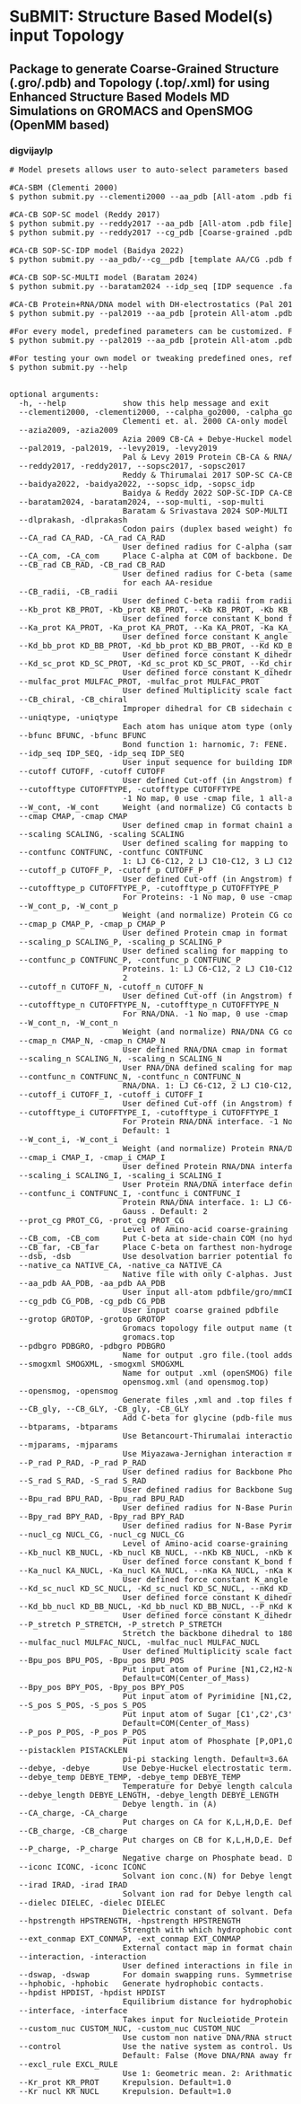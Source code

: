 # SuBMIT: Structure Based Model(s) input Topology #
## Package to generate Coarse-Grained Structure (.gro/.pdb) and Topology (.top/.xml) for using Enhanced Structure Based Models MD Simulations on GROMACS and OpenSMOG (OpenMM based) ##
### digvijaylp ###
 
 
<pre>
# Model presets allows user to auto-select parameters based on predefined models 
 
#CA-SBM (Clementi 2000) 
$ python submit.py --clementi2000 --aa_pdb [All-atom .pdb file] 
 
#CA-CB SOP-SC model (Reddy 2017) 
$ python submit.py --reddy2017 --aa_pdb [All-atom .pdb file]
$ python submit.py --reddy2017 --cg_pdb [Coarse-grained .pdb file]
 
#CA-CB SOP-SC-IDP model (Baidya 2022) 
$ python submit.py --aa_pdb/--cg__pdb [template AA/CG .pdb file] --baidya2022 --idp_seq [IDP sequence .fa file]
 
#CA-CB SOP-SC-MULTI model (Baratam 2024) 
$ python submit.py --baratam2024 --idp_seq [IDP sequence .fa file (see models/baratam2024/example.fa)]

#CA-CB Protein+RNA/DNA model with DH-electrostatics (Pal 2019) 
$ python submit.py --pal2019 --aa_pdb [protein All-atom .pdb file] --custom_nuc [RNA/DNA all-atom .pdb file] 
 
#For every model, predefined parameters can be customized. For example, for chanding angle force constant in Pal 2019 model 
$ python submit.py --pal2019 --aa_pdb [protein All-atom .pdb file] --Ka_prot 40 
 
#For testing your own model or tweaking predefined ones, refer to options in --help 
$ python submit.py --help 
 
 
optional arguments:
  -h, --help            show this help message and exit
  --clementi2000, -clementi2000, --calpha_go2000, -calpha_go2000
                        Clementi et. al. 2000 CA-only model
  --azia2009, -azia2009
                        Azia 2009 CB-CA + Debye-Huckel model
  --pal2019, -pal2019, --levy2019, -levy2019
                        Pal & Levy 2019 Protein CB-CA & RNA/DNA P-S-B model
  --reddy2017, -reddy2017, --sopsc2017, -sopsc2017
                        Reddy & Thirumalai 2017 SOP-SC CA-CB
  --baidya2022, -baidya2022, --sopsc_idp, -sopsc_idp
                        Baidya & Reddy 2022 SOP-SC-IDP CA-CB
  --baratam2024, -baratam2024, --sop-multi, -sop-multi
                        Baratam & Srivastava 2024 SOP-MULTI CA-CB
  --dlprakash, -dlprakash
                        Codon pairs (duplex based weight) for Pal2019
  --CA_rad CA_RAD, -CA_rad CA_RAD
                        User defined radius for C-alpha (same for all beads) in Angstrom. Default: 4.0A
  --CA_com, -CA_com     Place C-alpha at COM of backbone. Default: False
  --CB_rad CB_RAD, -CB_rad CB_RAD
                        User defined radius for C-beta (same for all beads) in Angstrom for prot_cg 2. Default: Statistically Derived
                        for each AA-residue
  --CB_radii, -CB_radii
                        User defined C-beta radii from radii.dat (AA-3-letter-code radius-in-Angsrtom)
  --Kb_prot KB_PROT, -Kb_prot KB_PROT, --Kb KB_PROT, -Kb KB_PROT
                        User defined force constant K_bond for Proteins
  --Ka_prot KA_PROT, -Ka_prot KA_PROT, --Ka KA_PROT, -Ka KA_PROT
                        User defined force constant K_angle for Proteins
  --Kd_bb_prot KD_BB_PROT, -Kd_bb_prot KD_BB_PROT, --Kd KD_BB_PROT, -Kd KD_BB_PROT
                        User defined force constant K_dihedral for Proteins
  --Kd_sc_prot KD_SC_PROT, -Kd_sc_prot KD_SC_PROT, --Kd_chiral KD_SC_PROT, -Kd_chiral KD_SC_PROT
                        User defined force constant K_dihedral for Proteins
  --mulfac_prot MULFAC_PROT, -mulfac_prot MULFAC_PROT
                        User defined Multiplicity scale factor of K_dihedral/mulfac_prot for Proteins
  --CB_chiral, -CB_chiral
                        Improper dihedral for CB sidechain chirality. Default: False
  --uniqtype, -uniqtype
                        Each atom has unique atom type (only use for large systems)
  --bfunc BFUNC, -bfunc BFUNC
                        Bond function 1: harnomic, 7: FENE. Default: 1 (Harmonic)
  --idp_seq IDP_SEQ, -idp_seq IDP_SEQ
                        User input sequence for building IDRs/helices etc.
  --cutoff CUTOFF, -cutoff CUTOFF
                        User defined Cut-off (in Angstrom) for contact-map generation. Default: 4.5A
  --cutofftype CUTOFFTYPE, -cutofftype CUTOFFTYPE
                        -1 No map, 0 use -cmap file, 1 all-atom mapped to CG, 2: coarse-grain . Default: 1
  --W_cont, -W_cont     Weight (and normalize) CG contacts based on all atom contacts
  --cmap CMAP, -cmap CMAP
                        User defined cmap in format chain1 atom1 chain2 atom2 weight(opt) distance(opt)
  --scaling SCALING, -scaling SCALING
                        User defined scaling for mapping to all-atom contact-map.
  --contfunc CONTFUNC, -contfunc CONTFUNC
                        1: LJ C6-C12, 2 LJ C10-C12, 3 LJ C12-C18, 5 Gauss no excl, 6 Gauss + excl, 7 Multi Gauss . Default: 2
  --cutoff_p CUTOFF_P, -cutoff_p CUTOFF_P
                        User defined Cut-off (in Angstrom) for Protein contact-map generation. Default: 4.5A
  --cutofftype_p CUTOFFTYPE_P, -cutofftype_p CUTOFFTYPE_P
                        For Proteins: -1 No map, 0 use -cmap file, 1 all-atom mapped to CG, 2: coarse-grain . Default: 1
  --W_cont_p, -W_cont_p
                        Weight (and normalize) Protein CG contacts based on all atom contacts
  --cmap_p CMAP_P, -cmap_p CMAP_P
                        User defined Protein cmap in format chain1 atom1 chain2 atom2 weight(opt) distance(opt)
  --scaling_p SCALING_P, -scaling_p SCALING_P
                        User defined scaling for mapping to all-atom contact-map.
  --contfunc_p CONTFUNC_P, -contfunc_p CONTFUNC_P
                        Proteins. 1: LJ C6-C12, 2 LJ C10-C12, 3 LJ C12-C18, 5 Gauss no excl, 6 Gauss + excl, 7 Multi Gauss . Default:
                        2
  --cutoff_n CUTOFF_N, -cutoff_n CUTOFF_N
                        User defined Cut-off (in Angstrom) for RNA/DNA contact-map generation. Default: 4.5A
  --cutofftype_n CUTOFFTYPE_N, -cutofftype_n CUTOFFTYPE_N
                        For RNA/DNA. -1 No map, 0 use -cmap file, 1 all-atom mapped to CG, 2: coarse-grain . Default: 1
  --W_cont_n, -W_cont_n
                        Weight (and normalize) RNA/DNA CG contacts based on all atom contacts
  --cmap_n CMAP_N, -cmap_n CMAP_N
                        User defined RNA/DNA cmap in format chain1 atom1 chain2 atom2 weight(opt) distance(opt)
  --scaling_n SCALING_N, -scaling_n SCALING_N
                        User RNA/DNA defined scaling for mapping to all-atom contact-map.
  --contfunc_n CONTFUNC_N, -contfunc_n CONTFUNC_N
                        RNA/DNA. 1: LJ C6-C12, 2 LJ C10-C12, 3 LJ C12-C18, 5 Gauss no excl, 6 Gauss + excl, 7 Multi Gauss . Default: 2
  --cutoff_i CUTOFF_I, -cutoff_i CUTOFF_I
                        User defined Cut-off (in Angstrom) for Protein RNA/DNA interface contact-map generation. Default: 4.5A
  --cutofftype_i CUTOFFTYPE_I, -cutofftype_i CUTOFFTYPE_I
                        For Protein RNA/DNA interface. -1 No map, 0 use -cmap file, 1 all-atom mapped to CG, 2: coarse-grain .
                        Default: 1
  --W_cont_i, -W_cont_i
                        Weight (and normalize) Protein RNA/DNA interface CG contacts based on all atom contacts
  --cmap_i CMAP_I, -cmap_i CMAP_I
                        User defined Protein RNA/DNA interface cmap in format chain1 atom1 chain2 atom2 weight(opt) distance(opt)
  --scaling_i SCALING_I, -scaling_i SCALING_I
                        User Protein RNA/DNA interface defined scaling for mapping to all-atom contact-map.
  --contfunc_i CONTFUNC_I, -contfunc_i CONTFUNC_I
                        Protein RNA/DNA interface. 1: LJ C6-C12, 2 LJ C10-C12, 3 LJ C12-C18, 5 Gauss no excl, 6 Gauss + excl, 7 Multi
                        Gauss . Default: 2
  --prot_cg PROT_CG, -prot_cg PROT_CG
                        Level of Amino-acid coarse-graining 1 for CA-only, 2 for CA+CB. Dafault: 2 (CA+CB)
  --CB_com, -CB_com     Put C-beta at side-chain COM (no hydrogens). Default: False
  --CB_far, -CB_far     Place C-beta on farthest non-hydrogen atom. Default: False
  --dsb, -dsb           Use desolvation barrier potential for contacts. Default: False
  --native_ca NATIVE_CA, -native_ca NATIVE_CA
                        Native file with only C-alphas. Just grep pdb.
  --aa_pdb AA_PDB, -aa_pdb AA_PDB
                        User input all-atom pdbfile/gro/mmCIF e.g. 1qys.pdb
  --cg_pdb CG_PDB, -cg_pdb CG_PDB
                        User input coarse grained pdbfile
  --grotop GROTOP, -grotop GROTOP
                        Gromacs topology file output name (tool adds prefix nucl_ and prot_ for independednt file). Default:
                        gromacs.top
  --pdbgro PDBGRO, -pdbgro PDBGRO
                        Name for output .gro file.(tool adds prefix nucl_ and prot_ for independednt file). Default: gromacs.gro
  --smogxml SMOGXML, -smogxml SMOGXML
                        Name for output .xml (openSMOG) file.(tool adds prefix nucl_ and prot_ for independednt file). Default:
                        opensmog.xml (and opensmog.top)
  --opensmog, -opensmog
                        Generate files ,xml and .top files for openSMOG. Default: False
  --CB_gly, --CB_GLY, -CB_gly, -CB_GLY
                        Add C-beta for glycine (pdb-file must have H-atoms). Default: Flase
  --btparams, -btparams
                        Use Betancourt-Thirumalai interaction matrix.
  --mjparams, -mjparams
                        Use Miyazawa-Jernighan interaction matrix.
  --P_rad P_RAD, -P_rad P_RAD
                        User defined radius for Backbone Phosphate bead. Default=3.7A
  --S_rad S_RAD, -S_rad S_RAD
                        User defined radius for Backbone Sugar bead. Default=3.7A
  --Bpu_rad BPU_RAD, -Bpu_rad BPU_RAD
                        User defined radius for N-Base Purine bead. Default=1.5A
  --Bpy_rad BPY_RAD, -Bpy_rad BPY_RAD
                        User defined radius for N-Base Pyrimidine bead. Default=1.5A
  --nucl_cg NUCL_CG, -nucl_cg NUCL_CG
                        Level of Amino-acid coarse-graining 1 for P-only, 3 for P-S-B, 5 for P-S-3B. Dafault: 3 (P-S-B)
  --Kb_nucl KB_NUCL, -Kb_nucl KB_NUCL, --nKb KB_NUCL, -nKb KB_NUCL
                        User defined force constant K_bond for RNA/DNA
  --Ka_nucl KA_NUCL, -Ka_nucl KA_NUCL, --nKa KA_NUCL, -nKa KA_NUCL
                        User defined force constant K_angle for RNA/DNA. Default=20
  --Kd_sc_nucl KD_SC_NUCL, -Kd_sc_nucl KD_SC_NUCL, --nKd KD_SC_NUCL, -nKd KD_SC_NUCL
                        User defined force constant K_dihedral for Bi-Si-Si+1-Bi+1. Default=0.5
  --Kd_bb_nucl KD_BB_NUCL, -Kd_bb_nucl KD_BB_NUCL, --P_nKd KD_BB_NUCL, -P_nKd KD_BB_NUCL
                        User defined force constant K_dihedral for Backbone Pi-Pi+1-Pi+2-Pi+3. Default=0.7
  --P_stretch P_STRETCH, -P_stretch P_STRETCH
                        Stretch the backbone dihedral to 180 degrees. Default=Use native backbone dihedral
  --mulfac_nucl MULFAC_NUCL, -mulfac_nucl MULFAC_NUCL
                        User defined Multiplicity scale factor of K_dihedral for Nucleic Acids
  --Bpu_pos BPU_POS, -Bpu_pos BPU_POS
                        Put input atom of Purine [N1,C2,H2-N2,N3,C4,C5,C6,O6-N6,N7,C8,N9,COM] as position of B.
                        Default=COM(Center_of_Mass)
  --Bpy_pos BPY_POS, -Bpy_pos BPY_POS
                        Put input atom of Pyrimidine [N1,C2,O2,N3,C4,O4-N4,C5,C6,COM] as position of B. Default=COM(Center_of_Mass)
  --S_pos S_POS, -S_pos S_POS
                        Put input atom of Sugar [C1',C2',C3',C4',C5',H2'-O2',O3',O4',O5',COM] as position of S.
                        Default=COM(Center_of_Mass)
  --P_pos P_POS, -P_pos P_POS
                        Put input atom of Phosphate [P,OP1,OP2,O5',COM] group as position of P. Default=COM(Center_of_Mass)
  --pistacklen PISTACKLEN
                        pi-pi stacking length. Default=3.6A
  --debye, -debye       Use Debye-Huckel electrostatic term.
  --debye_temp DEBYE_TEMP, -debye_temp DEBYE_TEMP
                        Temperature for Debye length calculation. Default=298K
  --debye_length DEBYE_LENGTH, -debye_length DEBYE_LENGTH
                        Debye length. in (A)
  --CA_charge, -CA_charge
                        Put charges on CA for K,L,H,D,E. Default: False
  --CB_charge, -CB_charge
                        Put charges on CB for K,L,H,D,E. Default: False
  --P_charge, -P_charge
                        Negative charge on Phosphate bead. Default: False
  --iconc ICONC, -iconc ICONC
                        Solvant ion conc.(N) for Debye length calcluation. Default=0.1M
  --irad IRAD, -irad IRAD
                        Solvant ion rad for Debye length calcluation. Default=1.4A
  --dielec DIELEC, -dielec DIELEC
                        Dielectric constant of solvant. Default=70
  --hpstrength HPSTRENGTH, -hpstrength HPSTRENGTH
                        Strength with which hydrophobic contacts interact.
  --ext_conmap EXT_CONMAP, -ext_conmap EXT_CONMAP
                        External contact map in format chain res chain res
  --interaction, -interaction
                        User defined interactions in file interactions.dat.
  --dswap, -dswap       For domain swapping runs. Symmetrised SBM is generated.
  --hphobic, -hphobic   Generate hydrophobic contacts.
  --hpdist HPDIST, -hpdist HPDIST
                        Equilibrium distance for hydrophobic contacts.
  --interface, -interface
                        Takes input for Nucleiotide_Protein interface from file nucpro_interface.input.
  --custom_nuc CUSTOM_NUC, -custom_nuc CUSTOM_NUC
                        Use custom non native DNA/RNA structure Eg.: polyT.pdb. Default: Use from native structure
  --control             Use the native system as control. Use DNA/RNA bound to native protein site. --custom_nuc will be disabled.
                        Default: False (Move DNA/RNA away from native binding site)
  --excl_rule EXCL_RULE
                        Use 1: Geometric mean. 2: Arithmatic mean
  --Kr_prot KR_PROT     Krepulsion. Default=1.0
  --Kr_nucl KR_NUCL     Krepulsion. Default=1.0
</pre>
